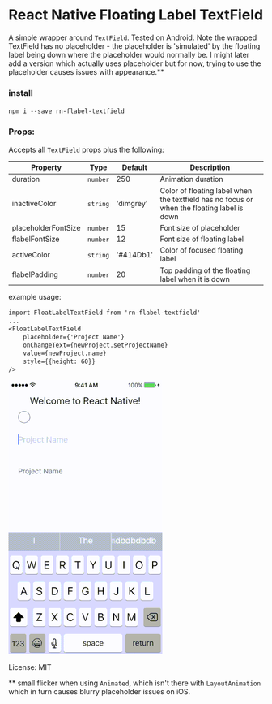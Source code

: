 # React Native Floating Label TextField

A simple wrapper around `TextField`. Tested on Android.
Note the wrapped TextField has no placeholder - the placeholder is 'simulated' by the floating label being down where the placeholder would normally be. I might later add a version which actually uses placeholder but for now, trying to use the placeholder causes issues with appearance.** 

### install 
`npm i --save rn-flabel-textfield`

### Props:
Accepts all `TextField` props plus the following:

| Property | Type | Default | Description |
|-----------|--------|---------|--------------------------------------------|
| duration | `number` | 250 | Animation duration |
| inactiveColor | `string` | 'dimgrey' | Color of floating label when the textfield has no focus or when the floating label is down |
| placeholderFontSize | `number` | 15 | Font size of placeholder |
| flabelFontSize | `number` | 12 | Font size of floating label |
| activeColor | `string` | '#414Db1' | Color of focused floating label |
| flabelPadding | `number` | 20 | Top padding of the floating label when it is down |


example usage:
```
import FloatLabelTextField from 'rn-flabel-textfield'
...
<FloatLabelTextField
    placeholder={'Project Name'}
    onChangeText={newProject.setProjectName}
    value={newProject.name}
    style={{height: 60}}
/>
```

![Example](https://raw.githubusercontent.com/vonovak/react-native-flabel-textfield/master/fl.gif "Example")

License: MIT

** small flicker when using `Animated`, which isn't there with `LayoutAnimation` which in turn causes blurry placeholder issues on iOS.
